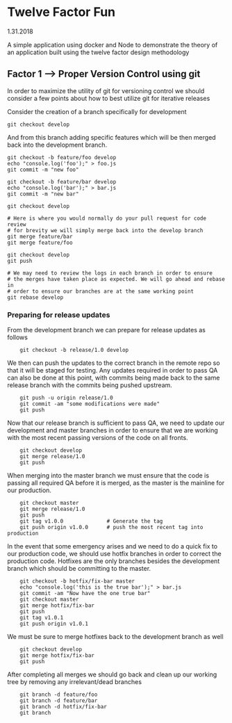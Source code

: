 # Twelve Factor Fun

1.31.2018

A simple application using docker and Node to demonstrate the theory of an application built using the twelve factor design methodology


## Factor 1 --> Proper Version Control using git

In order to maximize the utility of git for versioning control we should consider a few points about how to best utilize git for iterative releases

Consider the creation of a branch specifically for development
```
git checkout develop 
```

And from this branch adding specific features which will be then merged back into the development branch.

``` 
git checkout -b feature/foo develop
echo "console.log('foo');" > foo.js
git commit -m "new foo"

git checkout -b feature/bar develop
echo "console.log('bar');" > bar.js
git commit -m "new bar"

git checkout develop

# Here is where you would normally do your pull request for code review
# for brevity we will simply merge back into the develop branch
git merge feature/bar
git merge feature/foo

git checkout develop
git push

# We may need to review the logs in each branch in order to ensure
# the merges have taken place as expected. We will go ahead and rebase in 
# order to ensure our branches are at the same working point
git rebase develop
```

### Preparing for release updates
From the development branch we can prepare for release updates as follows

```
    git checkout -b release/1.0 develop
```

We then can push the updates to the correct branch in the remote repo so that it will be staged for testing. Any updates required in order to pass QA can also be done at this point, with commits being made back to the same release branch with the commits being pushed upstream.

```
    git push -u origin release/1.0
    git commit -am "some modifications were made"
    git push
```

Now that our release branch is sufficient to pass QA, we need to update our development and master branches in order to ensure that we are working with the most recent passing versions of the code on all fronts.

```
    git checkout develop
    git merge release/1.0
    git push
```

When merging into the master branch we must ensure that the code is passing all required QA before it is merged, as the master is the mainline for our production. 

```
    git checkout master
    git merge release/1.0
    git push
    git tag v1.0.0              # Generate the tag
    git push origin v1.0.0      # push the most recent tag into production
```

In the event that some emergency arises and we need to do a quick fix to our production code, we should use hotfix branches in order to correct the production code. Hotfixes are the only branches besides the development branch which should be committing to the master.

```
    git checkout -b hotfix/fix-bar master
    echo "console.log('this is the true bar');" > bar.js
    git commit -am "Now have the one true bar"
    git checkout master
    git merge hotfix/fix-bar
    git push
    git tag v1.0.1
    git push origin v1.0.1
```

We must be sure to merge hotfixes back to the development branch as well

```
    git checkout develop
    git merge hotfix/fix-bar
    git push
```

After completing all merges we should go back and clean up our working tree by removing any irrelevant/dead branches

```
    git branch -d feature/foo
    git branch -d feature/bar
    git branch -d hotfix/fix-bar
    git branch
```










